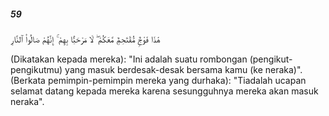 ##### 59

<span class="ayah">هَٰذَا فَوْجٌۭ مُّقْتَحِمٌۭ مَّعَكُمْ ۖ لَا مَرْحَبًۢا بِهِمْ ۚ إِنَّهُمْ صَالُوا۟ ٱلنَّارِ</span>

<span class="ayah_translation">(Dikatakan kepada mereka): "Ini adalah suatu rombongan (pengikut-pengikutmu) yang masuk berdesak-desak bersama kamu (ke neraka)". (Berkata pemimpin-pemimpin mereka yang durhaka): "Tiadalah ucapan selamat datang kepada mereka karena sesungguhnya mereka akan masuk neraka".</span>
